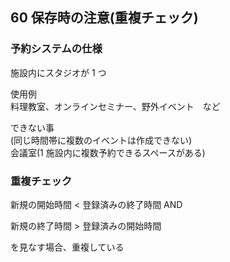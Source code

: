 ## 60 保存時の注意(重複チェック)

### 予約システムの仕様

施設内にスタジオが 1 つ<br>

使用例<br>
料理教室、オンラインセミナー、野外イベント　など<br>

できない事<br>
(同じ時間帯に複数のイベントは作成できない)<br>
会議室(1 施設内に複数予約できるスペースがある)<br>

### 重複チェック

新規の開始時間 < 登録済みの終了時間 AND<br>

新規の終了時間 > 登録済みの開始時間<br>

を見なす場合、重複している<br>
